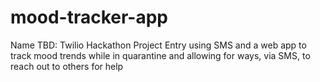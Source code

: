 # mood-tracker-app
Name TBD: Twilio Hackathon Project Entry using SMS and a web app to track mood trends while in quarantine and allowing for ways, via SMS, to reach out to others for help
